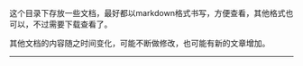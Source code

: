 这个目录下存放一些文档，最好都以markdown格式书写，方便查看，其他格式也可以，不过需要下载查看了。


其他文档的内容随之时间变化，可能不断做修改，也可能有新的文章增加。


***





